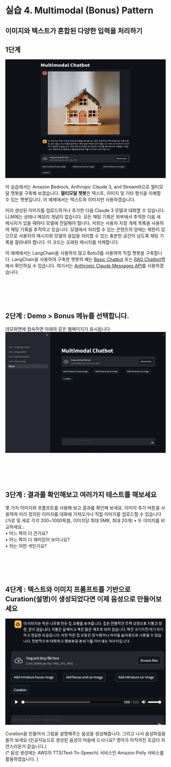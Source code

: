 # 실습 4. Multimodal (Bonus) Pattern
## 이미지와 텍스트가 혼합된 다양한 입력을 처리하기
## 1단계
![multimodal-01.png](images/multimodal-01.png)

이 실습에서는 Amazon Bedrock, Anthropic Claude 3, and Streamlit으로 멀티모달 챗봇을 구축해 보겠습니다.
**멀티모달 챗봇**은 텍스트, 이미지 및 기타 형식을 이해할 수 있는 챗봇입니다. 이 예제에서는 텍스트와 이미지만 사용하겠습니다. 

미리 생성된 이미지를 업로드하거나 추가한 다음 Claude 3 모델과 대화할 수 있습니다.
LLM에는 상태나 메모리 개념이 없습니다. 모든 채팅 기록은 외부에서 추적한 다음 새 메시지가 있을 때마다 모델에 전달해야 합니다. 저희는 사용자 지정 개체 목록을 사용하여 채팅 기록을 추적하고 있습니다. 
모델에서 처리할 수 있는 콘텐츠의 양에는 제한이 있으므로 사용자의 메시지와 모델의 응답을 처리할 수 있는 충분한 공간이 남도록 채팅 기록을 잘라내야 합니다. 이 코드는 오래된 메시지를 삭제합니다.

이 예제에서는 LangChain을 사용하지 않고 Boto3를 사용하여 직접 챗봇을 구축합니다. LangChain을 사용하여 구축한 챗봇의 예는 [Basic Chatbot](https://catalog.us-east-1.prod.workshops.aws/workshops/10435111-3e2e-48bb-acb4-0b5111d7638e/ko-KR/image-labs/bedrock-image-search) 또는 [RAG Chatbot](https://catalog.us-east-1.prod.workshops.aws/workshops/10435111-3e2e-48bb-acb4-0b5111d7638e/ko-KR/image-labs/bedrock-image-search)랩에서 확인하실 수 있습니다. 여기서는 [Anthropic Claude Messages API](https://catalog.us-east-1.prod.workshops.aws/workshops/10435111-3e2e-48bb-acb4-0b5111d7638e/ko-KR/image-labs/bedrock-image-search)를 사용하겠습니다.

<BR><BR><BR><BR>
## 2단계 : Demo > Bonus 메뉴를 선택합니다.
데모화면에 접속하면 아래와 같은 웹페이지가 표시됩니다
![multimodal-02.png](images/multimodal-02.png)

<BR><BR><BR><BR>
## 3단계 : 결과를 확인해보고 여러가지 테스트를 해보세요
몇 가지 이미지와 프롬프트를 사용해 보고 결과를 확인해 보세요. 이미지 추가 버튼을 사용하여 미리 정의된 이미지를 대화에 가져오거나 직접 이미지를 업로드할 수 있습니다
(가로 및 세로 각각 200~1000픽셀, 이미지당 최대 5MB, 최대 20개)
• 두 이미지를 비교하세요.: <BR>
  • 어느 쪽이 더 큰가요? <BR>
  • 어느 쪽이 더 재미있어 보이나요? <BR>
  • 차는 어떤 색인가요? <BR>

<BR><BR><BR><BR>
## 4단계 : 텍스트와 이미지 프롬프트를 기반으로 Curation(설명)이 생성되었다면 이제 음성으로 만들어보세요
![multimodal-03.png](images/multimodal-03.png)

Curation을 만들어서 그림을 설명해주는 음성을 생성해줍니다.
그리고 나서 음성파일을 들어 보세요
(인공지능으로 생성된 음성이 마음에 드시나요? 영어가 아직까진 조금더 자연스러운거 같습니다.)
<BR>(* 음성 생성에는 AWS의 TTS(Text-To-Speech) 서비스인 Amazon Polly 서비스를 활용하였습니다. )



